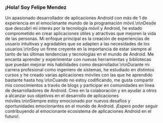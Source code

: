 ### ¡Hola! Soy Felipe Mendez 
Un apasionado desarrollador de aplicaciones Android con más de 1 de experiencia en el emocionante mundo de la programación móvil.\n\nDesde que descubrí mi interés por la tecnología móvil y Android, he estado comprometido en crear aplicaciones útiles y atractivas que mejoren la vida de las personas. Mi enfoque principal es la creación de experiencias de usuario intuitivas y agradables que se adapten a las necesidades de los usuarios.\n\nSoy un firme creyente en la importancia de estar siempre al tanto de las últimas tendencias y tecnologías en el mundo de Android. Me encanta aprender y experimentar con nuevas herramientas y bibliotecas que puedan mejorar mis habilidades como desarrollador.\n\nDurante mi carrera profesional como ingeniero de sistemas, he estudiado en distintos cursos y he creado varias aplicaciones móviles con las que he aprendido bastante hasta hoy.\n\nCuando no estoy codificando, me gusta compartir mis conocimientos a través de blogs y participar en comunidades en línea de desarrolladores de Android. Creo en la colaboración y en ayudar a otros a alcanzar sus objetivos en el desarrollo de aplicaciones móviles.\n\nSiempre estoy emocionado por nuevos desafíos y oportunidades emocionantes en el mundo de Android. ¡Espero poder seguir contribuyendo al emocionante ecosistema de aplicaciones Android en el futuro!.

<!--
**FelipeMz-dev/FelipeMz-dev** is a ✨ _special_ ✨ repository because its `README.md` (this file) appears on your GitHub profile.

Here are some ideas to get you started:

- 🔭 I’m currently working on ...
- 🌱 I’m currently learning ...
- 👯 I’m looking to collaborate on ...
- 🤔 I’m looking for help with ...
- 💬 Ask me about ...
- 📫 How to reach me: ...
- 😄 Pronouns: ...
- ⚡ Fun fact: ...
-->

